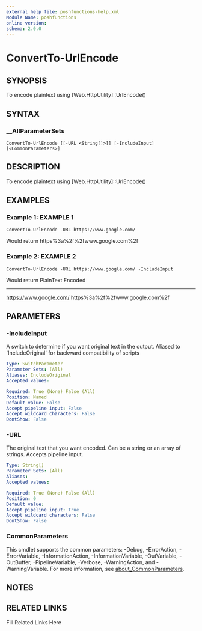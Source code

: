 ```yaml
---
external help file: poshfunctions-help.xml
Module Name: poshfunctions
online version: 
schema: 2.0.0
---
```


# ConvertTo-UrlEncode

## SYNOPSIS

To encode plaintext using [Web.HttpUtility]::UrlEncode()

## SYNTAX

### __AllParameterSets

```
ConvertTo-UrlEncode [[-URL <String[]>]] [-IncludeInput] [<CommonParameters>]
```

## DESCRIPTION

To encode plaintext using [Web.HttpUtility]::UrlEncode()


## EXAMPLES

### Example 1: EXAMPLE 1

```
ConvertTo-UrlEncode -URL https://www.google.com/
```

Would return
https%3a%2f%2fwww.google.com%2f





### Example 2: EXAMPLE 2

```
ConvertTo-UrlEncode -URL https://www.google.com/ -IncludeInput
```

Would return
PlainText               Encoded
---------               -------
https://www.google.com/ https%3a%2f%2fwww.google.com%2f






## PARAMETERS

### -IncludeInput

A switch to determine if you want original text in the output.
Aliased to 'IncludeOriginal' for backward compatibility of scripts

```yaml
Type: SwitchParameter
Parameter Sets: (All)
Aliases: IncludeOriginal
Accepted values: 

Required: True (None) False (All)
Position: Named
Default value: False
Accept pipeline input: False
Accept wildcard characters: False
DontShow: False
```

### -URL

The original text that you want encoded.
Can be a string or an array of strings.
Accepts pipeline input.

```yaml
Type: String[]
Parameter Sets: (All)
Aliases: 
Accepted values: 

Required: True (None) False (All)
Position: 0
Default value: 
Accept pipeline input: True
Accept wildcard characters: False
DontShow: False
```


### CommonParameters

This cmdlet supports the common parameters: -Debug, -ErrorAction, -ErrorVariable, -InformationAction, -InformationVariable, -OutVariable, -OutBuffer, -PipelineVariable, -Verbose, -WarningAction, and -WarningVariable. For more information, see [about_CommonParameters](http://go.microsoft.com/fwlink/?LinkID=113216).

## NOTES



## RELATED LINKS

Fill Related Links Here

